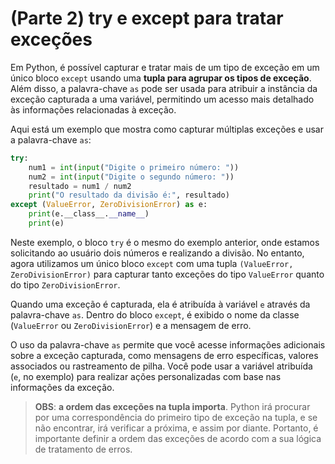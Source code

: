 # (Parte 2) try e except para tratar exceções

Em Python, é possível capturar e tratar mais de um tipo de exceção em um único bloco `except` usando uma **tupla para agrupar os tipos de exceção**. Além disso, a palavra-chave `as` pode ser usada para atribuir a instância da exceção capturada a uma variável, permitindo um acesso mais detalhado às informações relacionadas à exceção.

Aqui está um exemplo que mostra como capturar múltiplas exceções e usar a palavra-chave `as`:

```python
try:
    num1 = int(input("Digite o primeiro número: "))
    num2 = int(input("Digite o segundo número: "))
    resultado = num1 / num2
    print("O resultado da divisão é:", resultado)
except (ValueError, ZeroDivisionError) as e:
    print(e.__class__.__name__)
    print(e)
```

Neste exemplo, o bloco `try` é o mesmo do exemplo anterior, onde estamos solicitando ao usuário dois números e realizando a divisão. No entanto, agora utilizamos um único bloco `except` com uma tupla `(ValueError, ZeroDivisionError)` para capturar tanto exceções do tipo `ValueError` quanto do tipo `ZeroDivisionError`.

Quando uma exceção é capturada, ela é atribuída à variável `e` através da palavra-chave `as`. Dentro do bloco `except`, é exibido o nome da classe (`ValueError` ou `ZeroDivisionError`) e a mensagem de erro.

O uso da palavra-chave `as` permite que você acesse informações adicionais sobre a exceção capturada, como mensagens de erro específicas, valores associados ou rastreamento de pilha. Você pode usar a variável atribuída (`e`, no exemplo) para realizar ações personalizadas com base nas informações da exceção.

> **OBS**: **a ordem das exceções na tupla importa**. Python irá procurar por uma correspondência do primeiro tipo de exceção na tupla, e se não encontrar, irá verificar a próxima, e assim por diante. Portanto, é importante definir a ordem das exceções de acordo com a sua lógica de tratamento de erros.